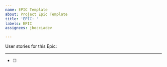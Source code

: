 ```yaml
---
name: EPIC Template
about: Project Epic Template
title: 'EPIC: '
labels: EPIC
assignees: jbocciadev

---
```


User stories for this Epic:
___
- [ ]
